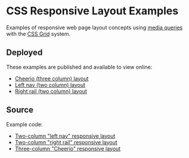 # CSS Responsive Layout Examples

Examples of responsive web page layout concepts using [media queries](https://developer.mozilla.org/en-US/docs/Web/CSS/Media_Queries/Using_media_queries) with the [CSS Grid](https://developer.mozilla.org/en-US/docs/Web/CSS/CSS_Grid_Layout) system.

## Deployed

These examples are published and available to view online:

- [Cheerio (three column) layout](https://nyu-web-design.github.io/responsive-layout-examples/cheerio-layout)
- [Left nav (two column) layout](https://nyu-web-design.github.io/responsive-layout-examples/left-nav-layout)
- [Right rail (two column) layout](https://nyu-web-design.github.io/responsive-layout-examples/right-rail-layout)

## Source

Example code:

- [Two-column "left nav" responsive layout](./left-nav-layout)
- [Two-column "right rail" responsive layout](./right-rail-layout)
- [Three-column "Cheerio" responsive layout](./cheerio-layout)
